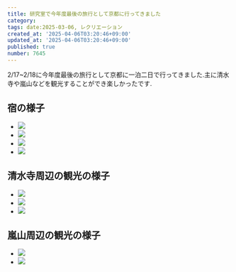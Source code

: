 ```yaml
---
title: 研究室で今年度最後の旅行として京都に行ってきました
category:
tags: date:2025-03-06, レクリエーション
created_at: '2025-04-06T03:20:46+09:00'
updated_at: '2025-04-06T03:20:46+09:00'
published: true
number: 7645
---
```



2/17~2/18に今年度最後の旅行として京都に一泊二日で行ってきました.主に清水寺や嵐山などを観光することができ楽しかったです.


## 宿の様子
<div class="img-container">
    <ul class="slider">
        <li><img src="https://img.esa.io/uploads/production/attachments/13979/2025/04/06/148142/bbc9b045-049d-4570-8f8c-e384ac24e4f3.webp" loading='lazy' /></li>
        <li><img src="https://img.esa.io/uploads/production/attachments/13979/2025/04/06/148142/019d39d8-76e9-4907-b720-c32dea9178e0.webp" loading='lazy' /></li>
        <li><img src="https://img.esa.io/uploads/production/attachments/13979/2025/04/06/148142/c348b025-96a2-4471-a565-590dd241c8b5.webp" loading='lazy' /></li>
        <li><img src="https://img.esa.io/uploads/production/attachments/13979/2025/04/06/148142/89610c5c-4737-41a3-bdaa-bfbdb7433dd1.webp" loading='lazy' /></li>
    </ul>
</div>

## 清水寺周辺の観光の様子
<div class="img-container">
    <ul class="slider">
        <li><img src="https://img.esa.io/uploads/production/attachments/13979/2025/04/06/148142/406df4c9-16c3-47d9-8b5b-e1dca136fd85.webp" loading='lazy' /></li>
        <li><img src="https://img.esa.io/uploads/production/attachments/13979/2025/04/06/148142/18e1ff92-1819-468a-90e8-4b1aa76bd61f.webp" loading='lazy' /></li>
        <li><img src="https://img.esa.io/uploads/production/attachments/13979/2025/04/06/148142/ab672c41-99d3-4f90-82b0-b3eb5fadc7af.webp" loading='lazy' /></li>
    </ul>
</div>

## 嵐山周辺の観光の様子
<div class="img-container">
    <ul class="slider">
        <li><img src="https://img.esa.io/uploads/production/attachments/13979/2025/04/06/148142/d868ed74-a1e6-4382-92ce-07d07bc32414.webp" loading='lazy' /></li>
        <li><img src="https://img.esa.io/uploads/production/attachments/13979/2025/04/06/148142/4c98e38b-c87d-4d11-bc53-2951dfbfcfc1.webp" loading='lazy' /></li>
    </ul>
</div>


